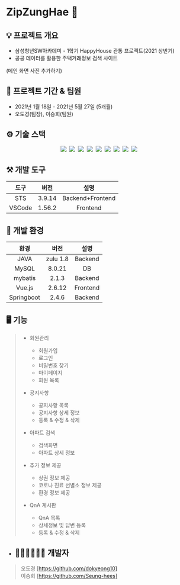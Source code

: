 # ZipZungHae 🏡

## 💡 프로젝트 개요
- 삼성청년SW아카데미 - 1학기 HappyHouse 관통 프로젝트(2021 상반기)
- 공공 데이터를 활용한 주택거래정보 검색 사이트


(메인 화면 사진 추가하기)


## 📆  프로젝트 기간 & 팀원

- 2021년 1월 18일 - 2021년 5월 27일 (5개월)
- 오도경(팀장), 이승희(팀원)

## ⚙️ 기술 스택
<p align="center">
  <img src="https://img.shields.io/badge/API-Google_Map-red?style=flat">&nbsp  
  <img src="https://img.shields.io/badge/API-Naver_News-skyblue?style=flat">&nbsp 
  <img src="https://img.shields.io/badge/Library-Spring_Bootstrap-563D7C?style=flat&logo=bootstrap">&nbsp 
  <img src="https://img.shields.io/badge/Language-Java_11-007396?style=flat&logo=java&logoColor=white">&nbsp 
  <img src="https://img.shields.io/badge/Language-JavaScript-F7DF1E?style=flat&logo=javascript&logoColor=white">&nbsp 
  <img src="https://img.shields.io/badge/Database-MySql-F80000?style=flat&logo=oracle&logoColor=white">&nbsp 
  <img src="https://img.shields.io/badge/Framework-Vue-D22128?style=flat&logo=apahce&logoColor=white">&nbsp 
  <img src="https://img.shields.io/badge/Framework-SpringFramework-6DB33F?style=flat&logo=spring&logoColor=white">&nbsp 
  <img src="https://img.shields.io/badge/Framework-SpringBoot-6DB33F?style=flat&logo=spring&logoColor=white">&nbsp 

</p>


## ⚒ 개발 도구

|도구|버전|설명|
|:---:|:---:|:---:|
|STS|3.9.14|Backend+Frontend|
|VSCode|1.56.2|Frontend|

## 🔧 개발 환경

|환경|버전|설명|
|:---:|:---:|:---:|
|JAVA|zulu 1.8|Backend|
|MySQL|8.0.21|DB|
|mybatis|2.1.3|Backend|
|Vue.js|2.6.12|Frontend|
|Springboot|2.4.6|Backend|

## 🖥 기능
> * 회원관리
>   * 회원가입
>   * 로그인
>   * 비밀번호 찾기
>   * 마이페이지
>   * 회원 목록
>   
> * 공지사항
>   * 공지사항 목록
>   * 공지사항 상세 정보 
>   * 등록 & 수정 & 삭제
>   
> * 아파트 검색
>   * 검색화면
>   * 아파트 상세 정보
>
> * 추가 정보 제공
>   * 상권 정보 제공
>   * 코로나 진료 선별소 정보 제공
>   * 환경 정보 제공
>   
> * QnA 게시판
>   * QnA 목록
>   * 상세정보 및 답변 등록
>   * 등록 & 수정 & 삭제

* ## 👩🏻‍💻👩🏻‍💻 개발자
> 오도경 [https://github.com/dokyeong10] <br/>
> 이승희 [https://github.com/Seung-hees] <br/>
